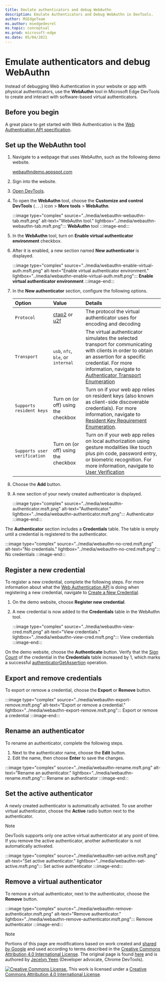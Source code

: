 ```yaml
---
title: Emulate authenticators and debug WebAuthn
description: Emulate Authenticators and Debug WebAuthn in DevTools.
author: MSEdgeTeam
ms.author: msedgedevrel
ms.topic: conceptual
ms.prod: microsoft-edge
ms.date: 05/04/2021
---
```

# Emulate authenticators and debug WebAuthn

<!--todo: remove notice at bottom, or add notice here?-->

Instead of debugging Web Authentication in your website or app with physical authenticators, use the **WebAuthn** tool in Microsoft Edge DevTools to create and interact with software-based virtual authenticators.


<!-- ====================================================================== -->
## Before you begin

A great place to get started with Web Authentication is the [Web Authentication API specification](https://w3c.github.io/webauthn).


<!-- ====================================================================== -->
## Set up the WebAuthn tool

1.  Navigate to a webpage that uses WebAuthn, such as the following demo website.

    [webauthndemo.appspot.com](https://webauthndemo.appspot.com)

1.  Sign into the website.
1.  [Open DevTools](../open/index.md).
1.  To open the **WebAuthn** tool, choose the **Customize and control DevTools** (`...`) icon > **More tools** > **WebAuthn**.

    :::image type="complex" source="../media/webauthn-webauthn-tab.msft.png" alt-text="WebAuthn tool." lightbox="../media/webauthn-webauthn-tab.msft.png":::
       **WebAuthn** tool
    :::image-end:::

1.  In the **WebAuthn** tool, turn on **Enable virtual authenticator environment** checkbox.
1.  After it is enabled, a new section named **New authenticator** is displayed.

    :::image type="complex" source="../media/webauthn-enable-virtual-auth.msft.png" alt-text="Enable virtual authenticator environment." lightbox="../media/webauthn-enable-virtual-auth.msft.png":::
        **Enable virtual authenticator environment**
    :::image-end:::

1.  In the **New authenticator** section, configure the following options.

    | Option | Value | Details |
    |:--- |:--- |:--- |
    | `Protocol` | [ctap2](https://fidoalliance.org/specs/fido-v2.0-id-20180227/fido-client-to-authenticator-protocol-v2.0-id-20180227.html) or [u2f](https://fidoalliance.org/specs/fido-u2f-v1.2-ps-20170411/fido-u2f-overview-v1.2-ps-20170411.html) | The protocol the virtual authenticator uses for encoding and decoding |
    | `Transport` |   `usb`, `nfc`, `ble`, or `internal` | The virtual authenticator simulates the selected transport for communicating with clients in order to obtain an assertion for a specific credential.  For more information, navigate to [Authenticator Transport Enumeration](https://w3c.github.io/webauthn#enum-transport) |
    |  `Supports resident keys` | Turn on (or off) using the checkbox | Turn on if your web app relies on resident keys (also known as client-side discoverable credentials).  For more information, navigate to [Resident Key Requirement Enumeration](https://w3c.github.io/webauthn#enum-residentKeyRequirement). |
    | `Supports user verification` | Turn on (or off) using the checkbox | Turn on if your web app relies on local authorization using gesture modalities like touch plus pin code, password entry, or biometric recognition.  For more information, navigate to [User Verification](https://w3c.github.io/webauthn#user-verification) |

1.  Choose the **Add** button.
1.  A new section of your newly created authenticator is displayed.

    :::image type="complex" source="../media/webauthn-authenticator.msft.png" alt-text="Authenticator." lightbox="../media/webauthn-authenticator.msft.png":::
       Authenticator
    :::image-end:::

The **Authenticator** section includes a **Credentials** table.  The table is empty until a credential is registered to the authenticator.

:::image type="complex" source="../media/webauthn-no-cred.msft.png" alt-text="No credentials." lightbox="../media/webauthn-no-cred.msft.png":::
   No credentials
:::image-end:::


<!-- ====================================================================== -->
## Register a new credential

To register a new credential, complete the following steps.  For more information about what the [Web Authentication API](https://w3c.github.io/webauthn) is doing when registering a new credential, navigate to [Create a New Credential](https://w3c.github.io/webauthn#sctn-createCredential).

1.  On the demo website, choose **Register new credential**.
1.  A new credential is now added to the **Credentials** table in the WebAuthn tool.

    :::image type="complex" source="../media/webauthn-view-cred.msft.png" alt-text="View credentials." lightbox="../media/webauthn-view-cred.msft.png":::
       View credentials
    :::image-end:::

On the demo website, choose the **Authenticate** button.  Verify that the [Sign Count](https://w3c.github.io/webauthn/#sctn-sign-counter) of the credential in the **Credentials** table increased by 1, which marks a successful [authenticatorGetAssertion](https://w3c.github.io/webauthn#authenticatorgetassertion) operation.


<!-- ====================================================================== -->
## Export and remove credentials

To export or remove a credential, choose the **Export** or **Remove** button.

:::image type="complex" source="../media/webauthn-export-remove.msft.png" alt-text="Export or remove a credential." lightbox="../media/webauthn-export-remove.msft.png":::
   Export or remove a credential
:::image-end:::


<!-- ====================================================================== -->
## Rename an authenticator

To rename an authenticator, complete the following steps.

1.  Next to the authenticator name, choose the **Edit** button.
1.  Edit the name, then choose **Enter** to save the changes.

:::image type="complex" source="../media/webauthn-rename.msft.png" alt-text="Rename an authenticator." lightbox="../media/webauthn-rename.msft.png":::
   Rename an authenticator
:::image-end:::


<!-- ====================================================================== -->
## Set the active authenticator

A newly created authenticator is automatically activated.  To use another virtual authenticator, choose the **Active** radio button next to the authenticator.

> [!NOTE]
> DevTools supports only one active virtual authenticator at any point of time.  If you remove the active authenticator, another authenticator is not automatically activated.

:::image type="complex" source="../media/webauthn-set-active.msft.png" alt-text="Set active authenticator." lightbox="../media/webauthn-set-active.msft.png":::
   Set active authenticator
:::image-end:::


<!-- ====================================================================== -->
## Remove a virtual authenticator

To remove a virtual authenticator, next to the authenticator, choose the **Remove** button.

:::image type="complex" source="../media/webauthn-remove-authenticator.msft.png" alt-text="Remove authenticator." lightbox="../media/webauthn-remove-authenticator.msft.png":::
   Remove authenticator
:::image-end:::


<!--todo: remove this notice, or add notice at top?-->

<!-- ====================================================================== -->
> [!NOTE]
> Portions of this page are modifications based on work created and [shared by Google](https://developers.google.com/terms/site-policies) and used according to terms described in the [Creative Commons Attribution 4.0 International License](https://creativecommons.org/licenses/by/4.0).
> The original page is found [here](https://developers.google.com/web/tools/chrome-devtools/webauthn/index) and is authored by [Jecelyn Yeen](https://developers.google.com/web/resources/contributors#jecelyn-yeen) (Developer advocate, Chrome DevTools).

[![Creative Commons License.](https://i.creativecommons.org/l/by/4.0/88x31.png)](https://creativecommons.org/licenses/by/4.0)
This work is licensed under a [Creative Commons Attribution 4.0 International License](https://creativecommons.org/licenses/by/4.0).
